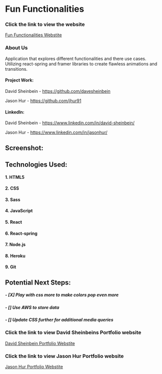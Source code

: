 # **Fun Functionalities**

### Click the link to view the website

[Fun Functionalities Webstite](https://funfunctionalities.herokuapp.com/)

### About Us

Application that explores different functionalities and there use cases. Utilizing react-spring and framer libraries to create flawless animations and transitions.

#### Project Work:

David Sheinbein - https://github.com/davesheinbein

Jason Hur - https://github.com/jhur91

#### LinkedIn:

David Sheinbein - https://www.linkedin.com/in/david-sheinbein/

Jason Hur - https://www.linkedin.com/in/jasonhur/

## Screenshot:

<!-- ![Home Page Sceenshot](screenshots/portfolio-screenshot.png)

[Home Page Sceenshot](https://imgur.com/UE1XA40) -->

## Technologies Used:

#### 1. HTML5

#### 2. CSS

#### 3. Sass

#### 4. JavaScript

#### 5. React

#### 6. React-spring

#### 7. Node.js

#### 8. Heroku

#### 9. Git

## Potential Next Steps:

##### - [X] Play with css more to make colors pop even more

##### - [] Use AWS to store data

##### - [] Update CSS further for additional media queries

### Click the link to view David Sheinbeins Portfolio website

[David Sheinbein Portfolio Webstite](http://www.davidsheinbeinportfolio.com/)

### Click the link to view Jason Hur Portfolio website

[Jason Hur Portfolio Webstite](https://jasonhur.netlify.app/)
